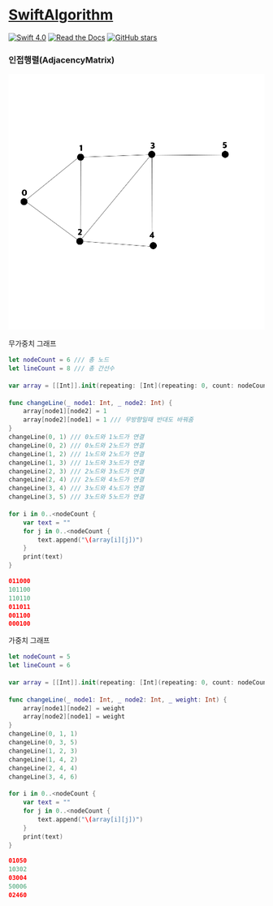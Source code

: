 # [SwiftAlgorithm](https://github.com/pikachu987/SwiftAlgorithm "SwiftAlgorithm")

[![Swift 4.0](https://img.shields.io/badge/Swift-4.0-orange.svg?style=flat)](https://developer.apple.com/swift/)
[![Read the Docs](https://img.shields.io/readthedocs/pip.svg)](https://github.com/pikachu987/SwiftAlgorithm)
[![GitHub stars](https://img.shields.io/github/stars/badges/shields.svg?style=social&label=Stars)](https://github.com/pikachu987/SwiftAlgorithm/stargazers)

### 인접행렬(AdjacencyMatrix)



![adjacency](adjacency_1.png)

무가중치 그래프

```swift
let nodeCount = 6 /// 총 노드
let lineCount = 8 /// 총 간선수

var array = [[Int]].init(repeating: [Int](repeating: 0, count: nodeCount), count: nodeCount)

func changeLine(_ node1: Int, _ node2: Int) {
    array[node1][node2] = 1
    array[node2][node1] = 1 /// 무방향일때 반대도 바꿔줌
}
changeLine(0, 1) /// 0노드와 1노드가 연결
changeLine(0, 2) /// 0노드와 2노드가 연결
changeLine(1, 2) /// 1노드와 2노드가 연결
changeLine(1, 3) /// 1노드와 3노드가 연결
changeLine(2, 3) /// 2노드와 3노드가 연결
changeLine(2, 4) /// 2노드와 4노드가 연결
changeLine(3, 4) /// 3노드와 4노드가 연결
changeLine(3, 5) /// 3노드와 5노드가 연결

for i in 0..<nodeCount {
    var text = ""
    for j in 0..<nodeCount {
        text.append("\(array[i][j])")
    }
    print(text)
}
```
```swift
011000
101100
110110
011011
001100
000100
```



가중치 그래프

```swift
let nodeCount = 5
let lineCount = 6

var array = [[Int]].init(repeating: [Int](repeating: 0, count: nodeCount), count: nodeCount)

func changeLine(_ node1: Int, _ node2: Int, _ weight: Int) {
    array[node1][node2] = weight
    array[node2][node1] = weight
}
changeLine(0, 1, 1)
changeLine(0, 3, 5)
changeLine(1, 2, 3)
changeLine(1, 4, 2)
changeLine(2, 4, 4)
changeLine(3, 4, 6)

for i in 0..<nodeCount {
    var text = ""
    for j in 0..<nodeCount {
        text.append("\(array[i][j])")
    }
    print(text)
}
```
```swift
01050
10302
03004
50006
02460
```
